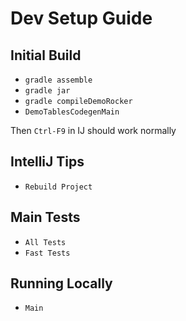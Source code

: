 # Dev Setup Guide

## Initial Build

- `gradle assemble`
- `gradle jar`
- `gradle compileDemoRocker`
- `DemoTablesCodegenMain`

Then `Ctrl-F9` in IJ should work normally

## IntelliJ Tips

- `Rebuild Project`

## Main Tests

- `All Tests`
- `Fast Tests`

## Running Locally

- `Main`
